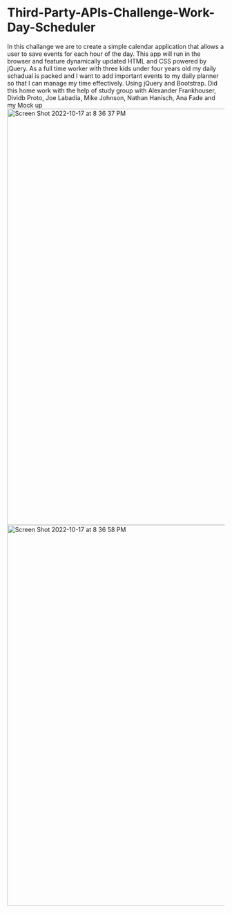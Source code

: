 # Third-Party-APIs-Challenge-Work-Day-Scheduler
In this challange we are to create a simple calendar application that allows a user to save events for each hour of the day. This app will run in the browser and feature dynamically updated HTML and CSS powered by jQuery.
As a full time worker with three kids under four years old my daily schadual is packed and I want to add important events to my daily planner so that I can manage my time effectively. 
Using jQuery and Bootstrap.
Did this home work with the help of study group with Alexander Frankhouser, Dividb Proto, Joe Labadia, Mike Johnson, Nathan Hanisch, Ana Fade and my 
Mock up<img width="965" alt="Screen Shot 2022-10-17 at 8 36 37 PM" src="https://user-images.githubusercontent.com/112598840/196308747-dbc23e16-d9e5-4cbf-ba1c-3fa82b5e711b.png">
<img width="883" alt="Screen Shot 2022-10-17 at 8 36 58 PM" src="https://user-images.githubusercontent.com/112598840/196308752-24857aec-7e9a-4e3b-920a-9134108b8ddc.png">

